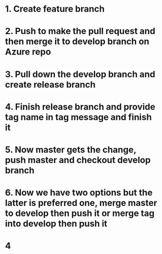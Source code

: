 # 1. Create feature branch
# 2. Push to make the pull request and then merge it to develop branch on Azure repo
# 3. Pull down the develop branch and create release branch
# 4. Finish release branch and provide tag name in tag message and finish it
# 5. Now master gets the change, push master and checkout develop branch
# 6. Now we have two options but the latter is preferred one, merge master to develop then push it or merge tag into develop then push it
# 4
